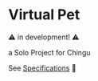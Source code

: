 # Virtual Pet

⚠ in development! ⚠ 

a Solo Project for Chingu

See [Specifications](https://github.com/chingu-voyages/soloproject-tier1-virtualpet#functionality) 📃



